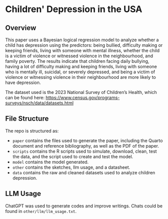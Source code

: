 # Children' Depression in the USA
## Overview
This paper uses a Bayesian logical regression model to analyze whether a child has depression using the predictors: being bullied, difficulty making or keeping friends, living with someone with mental illness, whether the child is a victim of violence or witnessed violence in the neighbourhood, and family poverty. The results indicate that children facing daily bullying, having a lot of difficulty making and keeping friends, living with someone who is mentally ill, suicidal, or severely depressed, and being a victim of violence or witnessing violence in their neighbourhood are more likely to have depression. 

The dataset used is the 2023 National Survey of Children’s Health, which can be found here: https://www.census.gov/programs-surveys/nsch/data/datasets.html

## File Structure
The repo is structured as:
-   `paper` contains the files used to generate the paper, including the Quarto document and reference bibliography, as well as the PDF of the paper. 
-   `scripts` contains the R scripts used to simulate, download, clean, test the data, and the script used to create and test the model.
-   `model` contains the model generated.
-   `other` contains the sketches, llm usage, and a datasheet.
-   `data` contains the raw and cleaned datasets used to analyze children depression.

## LLM Usage
ChatGPT was used to generate codes and improve writings. Chats could be found in `other/llm/llm_usage.txt`.
